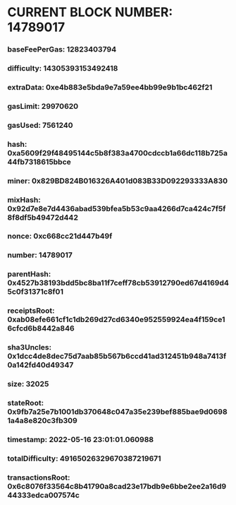 # CURRENT BLOCK NUMBER: 14789017

### baseFeePerGas: 12823403794
### difficulty: 14305393153492418
### extraData: 0xe4b883e5bda9e7a59ee4bb99e9b1bc462f21
### gasLimit: 29970620
### gasUsed: 7561240
### hash: 0xa5609f29f48495144c5b8f383a4700cdccb1a66dc118b725a44fb7318615bbce
### miner: 0x829BD824B016326A401d083B33D092293333A830
### mixHash: 0x92d7e8e7d4436abad539bfea5b53c9aa4266d7ca424c7f5f8f8df5b49472d442
### nonce: 0xc668cc21d447b49f
### number: 14789017
### parentHash: 0x4527b38193bdd5bc8ba11f7ceff78cb53912790ed67d4169d45c0f31371c8f01
### receiptsRoot: 0xab08efe661cf1c1db269d27cd6340e952559924ea4f159ce16cfcd6b8442a846
### sha3Uncles: 0x1dcc4de8dec75d7aab85b567b6ccd41ad312451b948a7413f0a142fd40d49347
### size: 32025
### stateRoot: 0x9fb7a25e7b1001db370648c047a35e239bef885bae9d06981a4a8e820c3fb309
### timestamp: 2022-05-16 23:01:01.060988
### totalDifficulty: 49165026329670387219671
### transactionsRoot: 0x6c8076f33564c8b41790a8cad23e17bdb9e6bbe2ee2a16d944333edca007574c
